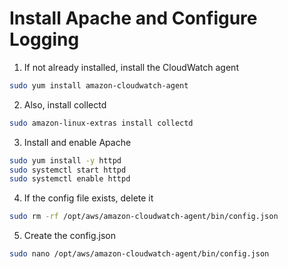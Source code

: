# Install Apache and Configure Logging

1. If not already installed, install the CloudWatch agent

```bash
sudo yum install amazon-cloudwatch-agent
```

2. Also, install collectd

```bash
sudo amazon-linux-extras install collectd
```

3. Install and enable Apache

```bash
sudo yum install -y httpd
sudo systemctl start httpd
sudo systemctl enable httpd
```

4. If the config file exists, delete it

```bash
sudo rm -rf /opt/aws/amazon-cloudwatch-agent/bin/config.json
```

5. Create the config.json

```bash
sudo nano /opt/aws/amazon-cloudwatch-agent/bin/config.json
```
